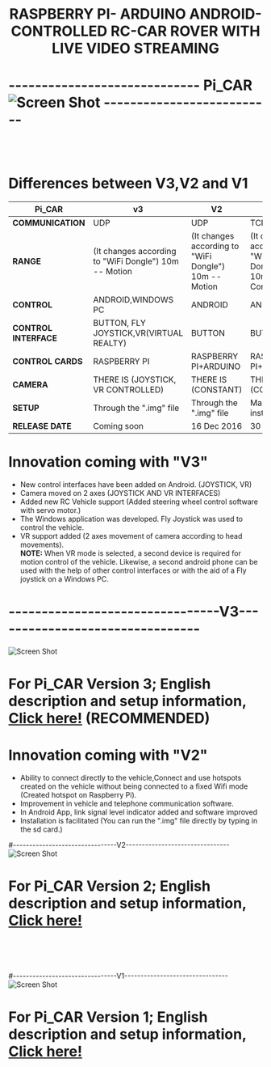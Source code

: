 # <p align="center"> <b>RASPBERRY PI- ARDUINO ANDROID-CONTROLLED RC-CAR ROVER WITH LIVE VIDEO STREAMING</b></p>
# ----------------------------- Pi_CAR ![Screen Shot](https://github.com/zafersn/WiFi-RC-Controller-With-Camera/blob/master/V2Images/images/raspi_car.png) --------------------------
<br><br>
# Differences between V3,V2 and V1

 Pi_CAR|v3 | V2 | V1
------------ |----------|-------------|-------
**COMMUNICATION**|UDP |UDP |TCP
**RANGE** |(It changes according to "WiFi Dongle") 10m -- Motion |(It changes according to "WiFi Dongle") 10m -- Motion|(It changes according to "WiFi Dongle") 10m --Constant
**CONTROL**|ANDROID,WINDOWS PC|ANDROID|ANDROID
**CONTROL INTERFACE**|BUTTON, FLY JOYSTICK,VR(VIRTUAL REALTY)|BUTTON|BUTTON
**CONTROL CARDS** |RASPBERRY PI|RASPBERRY PI+ARDUINO|RASPBERRY PI+ARDUINO
**CAMERA** |THERE IS (JOYSTICK, VR CONTROLLED)|THERE IS (CONSTANT)|THERE IS (CONSTANT)
**SETUP** |Through the ".img" file |Through the ".img" file |Manual installation
**RELEASE DATE**|Coming soon |16 Dec 2016|30 Jul 2016
# Innovation coming with "V3"
* New control interfaces have been added on Android. (JOYSTICK, VR)
* Camera moved on 2 axes (JOYSTICK AND VR INTERFACES)
* Added new RC Vehicle support (Added steering wheel control software with servo motor.)
* The Windows application was developed. Fly Joystick was used to control the vehicle.
* VR support added (2 axes movement of camera according to head movements).<br>
**NOTE:** When VR mode is selected, a second device is required for motion control of the vehicle. Likewise, a second android phone can be used with the help of other control interfaces or with the aid of a Fly joystick on a Windows PC.<br>

# --------------------------------V3--------------------------------
![Screen Shot](https://github.com/zafersn/WiFi-RC-Controller-With-Camera/blob/master/V3Images/images/raspv3.2.png)
# For Pi_CAR Version 3;  English description and setup information, [Click here!](https://github.com/zafersn/WiFi-RC-Controller-With-Camera/blob/master/ENGLISH/V3) **(RECOMMENDED)**


# Innovation coming with "V2"
* Ability to connect directly to the vehicle,Connect and use hotspots created on the vehicle without being connected to a fixed Wifi mode (Created hotspot on Raspberry Pi).
* Improvement in vehicle and telephone communication software.
* In Android App, link signal level indicator added and software improved
* Installation is facilitated (You can run the ".img" file directly by typing in the sd card.)<br>

#--------------------------------V2--------------------------------
![Screen Shot](https://github.com/zafersn/WiFi-RC-Controller-With-Camera/blob/master/V2Images/images/rasp%20to%20android2.png)
# For Pi_CAR Version 2;  English description and setup information, [Click here!](https://github.com/zafersn/WiFi-RC-Controller-With-Camera/tree/master/ENGLISH/V2)

<br><br><br>

#--------------------------------V1--------------------------------
![Screen Shot](https://github.com/zafersn/WiFi-RC-Controller-With-Camera/blob/master/V2Images/images/wifi_rasp%20to%20android2.png)

# For Pi_CAR Version 1; English description and setup information, [Click here!](https://github.com/zafersn/WiFi-RC-Controller-With-Camera/blob/master/ENGLISH/V1)  <br><br>

 
